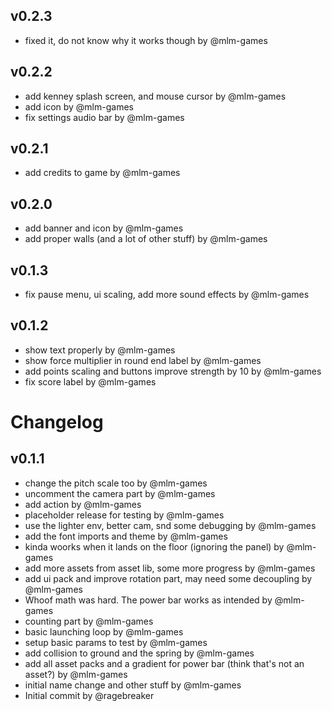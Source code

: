 ## v0.2.3

- fixed it, do not know why it works though by @mlm-games


## v0.2.2

- add kenney splash screen, and mouse cursor by @mlm-games
- add icon by @mlm-games
- fix settings audio bar by @mlm-games


## v0.2.1

- add credits to game by @mlm-games


## v0.2.0

- add banner and icon by @mlm-games
- add proper walls (and a lot of other stuff) by @mlm-games


## v0.1.3

- fix pause menu, ui scaling, add more sound effects by @mlm-games


## v0.1.2

- show text properly by @mlm-games
- show force multiplier in round end label by @mlm-games
- add points scaling and buttons improve strength by 10 by @mlm-games
- fix score label by @mlm-games


# Changelog

## v0.1.1

- change the pitch scale too by @mlm-games
- uncomment the camera part by @mlm-games
- add action by @mlm-games
- placeholder release for testing by @mlm-games
- use the lighter env, better cam, snd some debugging by @mlm-games
- add the font imports and theme by @mlm-games
- kinda woorks when it lands on the floor (ignoring the panel) by @mlm-games
- add more assets from asset lib, some more progress by @mlm-games
- add ui pack and improve rotation part, may need some decoupling by @mlm-games
- Whoof math was hard. The power bar works as intended by @mlm-games
- counting part by @mlm-games
- basic launching loop by @mlm-games
- setup basic params to test by @mlm-games
- add collision to ground and the spring by @mlm-games
- add all asset packs and a gradient for power bar (think that's not an asset?) by @mlm-games
- initial name change and other stuff by @mlm-games
- Initial commit by @ragebreaker

